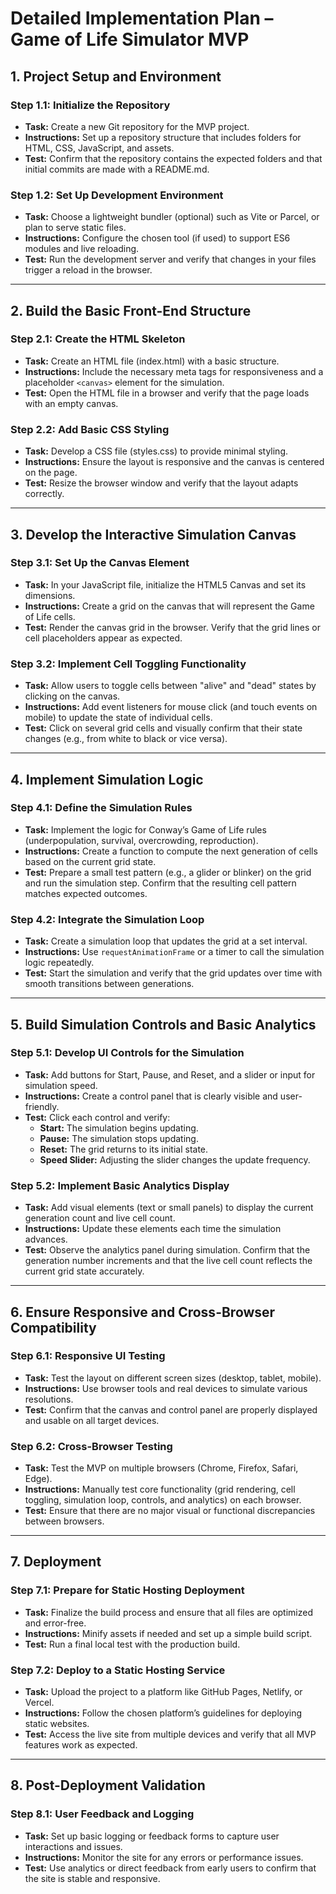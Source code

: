 # Detailed Implementation Plan – Game of Life Simulator MVP

## 1. Project Setup and Environment

### Step 1.1: Initialize the Repository
- **Task:** Create a new Git repository for the MVP project.
- **Instructions:** Set up a repository structure that includes folders for HTML, CSS, JavaScript, and assets.
- **Test:** Confirm that the repository contains the expected folders and that initial commits are made with a README.md.

### Step 1.2: Set Up Development Environment
- **Task:** Choose a lightweight bundler (optional) such as Vite or Parcel, or plan to serve static files.
- **Instructions:** Configure the chosen tool (if used) to support ES6 modules and live reloading.
- **Test:** Run the development server and verify that changes in your files trigger a reload in the browser.

---

## 2. Build the Basic Front-End Structure

### Step 2.1: Create the HTML Skeleton
- **Task:** Create an HTML file (index.html) with a basic structure.
- **Instructions:** Include the necessary meta tags for responsiveness and a placeholder `<canvas>` element for the simulation.
- **Test:** Open the HTML file in a browser and verify that the page loads with an empty canvas.

### Step 2.2: Add Basic CSS Styling
- **Task:** Develop a CSS file (styles.css) to provide minimal styling.
- **Instructions:** Ensure the layout is responsive and the canvas is centered on the page.
- **Test:** Resize the browser window and verify that the layout adapts correctly.

---

## 3. Develop the Interactive Simulation Canvas

### Step 3.1: Set Up the Canvas Element
- **Task:** In your JavaScript file, initialize the HTML5 Canvas and set its dimensions.
- **Instructions:** Create a grid on the canvas that will represent the Game of Life cells.
- **Test:** Render the canvas grid in the browser. Verify that the grid lines or cell placeholders appear as expected.

### Step 3.2: Implement Cell Toggling Functionality
- **Task:** Allow users to toggle cells between "alive" and "dead" states by clicking on the canvas.
- **Instructions:** Add event listeners for mouse click (and touch events on mobile) to update the state of individual cells.
- **Test:** Click on several grid cells and visually confirm that their state changes (e.g., from white to black or vice versa).

---

## 4. Implement Simulation Logic

### Step 4.1: Define the Simulation Rules
- **Task:** Implement the logic for Conway’s Game of Life rules (underpopulation, survival, overcrowding, reproduction).
- **Instructions:** Create a function to compute the next generation of cells based on the current grid state.
- **Test:** Prepare a small test pattern (e.g., a glider or blinker) on the grid and run the simulation step. Confirm that the resulting cell pattern matches expected outcomes.

### Step 4.2: Integrate the Simulation Loop
- **Task:** Create a simulation loop that updates the grid at a set interval.
- **Instructions:** Use `requestAnimationFrame` or a timer to call the simulation logic repeatedly.
- **Test:** Start the simulation and verify that the grid updates over time with smooth transitions between generations.

---

## 5. Build Simulation Controls and Basic Analytics

### Step 5.1: Develop UI Controls for the Simulation
- **Task:** Add buttons for Start, Pause, and Reset, and a slider or input for simulation speed.
- **Instructions:** Create a control panel that is clearly visible and user-friendly.
- **Test:** Click each control and verify:
  - **Start:** The simulation begins updating.
  - **Pause:** The simulation stops updating.
  - **Reset:** The grid returns to its initial state.
  - **Speed Slider:** Adjusting the slider changes the update frequency.

### Step 5.2: Implement Basic Analytics Display
- **Task:** Add visual elements (text or small panels) to display the current generation count and live cell count.
- **Instructions:** Update these elements each time the simulation advances.
- **Test:** Observe the analytics panel during simulation. Confirm that the generation number increments and that the live cell count reflects the current grid state accurately.

---

## 6. Ensure Responsive and Cross-Browser Compatibility

### Step 6.1: Responsive UI Testing
- **Task:** Test the layout on different screen sizes (desktop, tablet, mobile).
- **Instructions:** Use browser tools and real devices to simulate various resolutions.
- **Test:** Confirm that the canvas and control panel are properly displayed and usable on all target devices.

### Step 6.2: Cross-Browser Testing
- **Task:** Test the MVP on multiple browsers (Chrome, Firefox, Safari, Edge).
- **Instructions:** Manually test core functionality (grid rendering, cell toggling, simulation loop, controls, and analytics) on each browser.
- **Test:** Ensure that there are no major visual or functional discrepancies between browsers.

---

## 7. Deployment

### Step 7.1: Prepare for Static Hosting Deployment
- **Task:** Finalize the build process and ensure that all files are optimized and error-free.
- **Instructions:** Minify assets if needed and set up a simple build script.
- **Test:** Run a final local test with the production build.

### Step 7.2: Deploy to a Static Hosting Service
- **Task:** Upload the project to a platform like GitHub Pages, Netlify, or Vercel.
- **Instructions:** Follow the chosen platform’s guidelines for deploying static websites.
- **Test:** Access the live site from multiple devices and verify that all MVP features work as expected.

---

## 8. Post-Deployment Validation

### Step 8.1: User Feedback and Logging
- **Task:** Set up basic logging or feedback forms to capture user interactions and issues.
- **Instructions:** Monitor the site for any errors or performance issues.
- **Test:** Use analytics or direct feedback from early users to confirm that the site is stable and responsive.